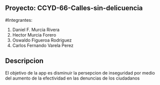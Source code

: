 ## Proyecto: CCYD-66-Calles-sin-delicuencia
#Integrantes:
1. Daniel F. Murcia Rivera
2. Hector Murcia Forero
3. Oswaldo Figueroa Rodriguez
4. Carlos Fernando Varela Perez
## Descripcion
El objetivo de la app es disminuir la persepcion de inseguridad por medio del aumento de la efectividad en las denuncias de los ciudadanos

